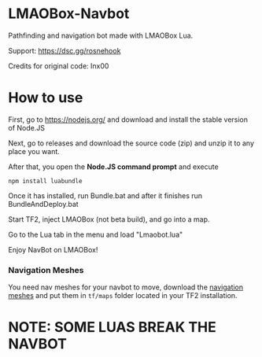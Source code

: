 # LMAOBox-Navbot
Pathfinding and navigation bot made with LMAOBox Lua.

Support: https://dsc.gg/rosnehook

Credits for original code: Inx00

# How to use
First, go to https://nodejs.org/ and download and install the stable version of Node.JS

Next, go to releases and download the source code (zip) and unzip it to any place you want.

After that, you open the **Node.JS command prompt** and execute
```
npm install luabundle
```

Once it has installed, run Bundle.bat and after it finishes run BundleAndDeploy.bat

Start TF2, inject LMAOBox (not beta build), and go into a map.

Go to the Lua tab in the menu and load "Lmaobot.lua"

Enjoy NavBot on LMAOBox!

### Navigation Meshes
You need nav meshes for your navbot to move, download the [navigation meshes](https://github.com/RosneBurgerworks/rosnebot-database/tree/master/nav%20meshes) and put them in ``tf/maps`` folder located in your TF2 installation.

# NOTE: SOME LUAS BREAK THE NAVBOT
